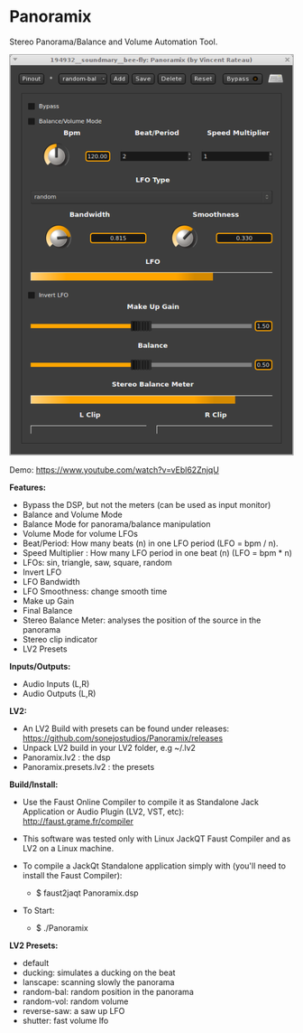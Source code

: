 # Panoramix
Stereo Panorama/Balance and Volume Automation Tool.


![screenshot](https://raw.githubusercontent.com/sonejostudios/Panoramix/master/Panoramix11.png "Panoramix (Ardour)")

Demo: https://www.youtube.com/watch?v=vEbl62ZnjqU


__Features:__
* Bypass the DSP, but not the meters (can be used as input monitor)
* Balance and Volume Mode
* Balance Mode for panorama/balance manipulation
* Volume Mode for volume LFOs
* Beat/Period: How many beats (n) in one LFO period (LFO = bpm / n).
* Speed Multiplier : How many LFO period in one beat (n) (LFO = bpm * n)
* LFOs: sin, triangle, saw, square, random
* Invert LFO
* LFO Bandwidth
* LFO Smoothness: change smooth time
* Make up Gain
* Final Balance
* Stereo Balance Meter: analyses the position of the source in the panorama
* Stereo clip indicator
* LV2 Presets



__Inputs/Outputs:__
* Audio Inputs (L,R)
* Audio Outputs (L,R)


__LV2:__
* An LV2 Build with presets can be found under releases: https://github.com/sonejostudios/Panoramix/releases
* Unpack LV2 build in your LV2 folder, e.g ~/.lv2
* Panoramix.lv2 : the dsp
* Panoramix.presets.lv2 : the presets


__Build/Install:__
* Use the Faust Online Compiler to compile it as Standalone Jack Application or Audio Plugin (LV2, VST, etc): http://faust.grame.fr/compiler
* This software was tested only with Linux JackQT Faust Compiler and as LV2 on a Linux machine.

* To compile a JackQt Standalone application simply with (you'll need to install the Faust Compiler): 
  * $ faust2jaqt Panoramix.dsp
* To Start:
  * $ ./Panoramix



__LV2 Presets:__
* default
* ducking: simulates a ducking on the beat
* lanscape: scanning slowly the panorama
* random-bal: random position in the panorama
* random-vol: random volume
* reverse-saw: a saw up LFO
* shutter: fast volume lfo





